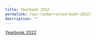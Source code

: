 ```yaml
---
title: Yearbook 2022
permalink: /our-Canberra/yearbook-2022/
description: ""
---
```


[Yearbook 2022](https://online.fliphtml5.com/imxpa/gitl/#p=1)